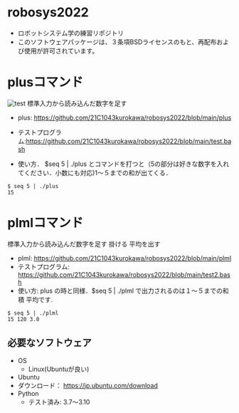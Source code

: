 # robosys2022
* ロボットシステム学の練習リポジトリ
* このソフトウェアパッケージは、３条項BSDライセンスのもと、再配布および使用が許可されています。
# plusコマンド
![test](https://github.com/21C1043kurokawa/robosys2022/actions/workflows/test.yml/badge.svg)
標準入力から読み込んだ数字を足す  

* plus: https://github.com/21C1043kurokawa/robosys2022/blob/main/plus

* テストプログラム:https://github.com/21C1043kurokawa/robosys2022/blob/main/test.bash


* 使い方．
$seq 5 | ./plus
とコマンドを打つと（5の部分は好きな数字を入れてください．小数にも対応)1～５までの和が出てくる．
```
$ seq 5 | ./plus
15
```
# plmlコマンド
標準入力から読み込んだ数字を足す 掛ける 平均を出す
* plml: https://github.com/21C1043kurokawa/robosys2022/blob/main/plml
* テストプログラム: https://github.com/21C1043kurokawa/robosys2022/blob/main/test2.bash
* 使い方:
 plus の時と同様．$seq 5 | ./plml で出力されるのは１～５までの和 積 平均です.
```
$ seq 5 | ./plml
15 120 3.0
```

## 必要なソフトウェア
* OS
  * Linux(Ubuntuが良い)
* Ubuntu
* ダウンロード： https://jp.ubuntu.com/download
* Python
  * テスト済み: 3.7〜3.10

